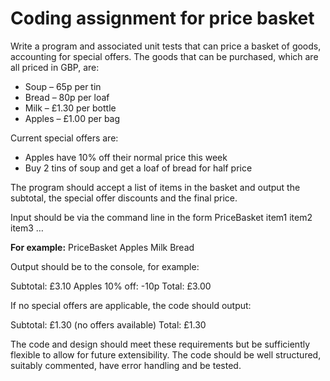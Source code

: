 # Coding assignment for price basket

Write a program and associated unit tests that can price a basket of goods, accounting for special offers.
The goods that can be purchased, which are all priced in GBP, are:

* Soup – 65p per tin
* Bread – 80p per loaf
* Milk – £1.30 per bottle
* Apples – £1.00 per bag

Current special offers are:

* Apples have 10% off their normal price this week
* Buy 2 tins of soup and get a loaf of bread for half price

The program should accept a list of items in the basket and output the subtotal, the special offer discounts and the final price.

Input should be via the command line in the form PriceBasket item1 item2 item3 …

**For example:** PriceBasket Apples Milk Bread

Output should be to the console, for example:

Subtotal: £3.10
Apples 10% off: -10p
Total: £3.00

If no special offers are applicable, the code should output:

Subtotal: £1.30
(no offers available)
Total: £1.30

The code and design should meet these requirements but be sufficiently flexible to allow for future extensibility. The code should be well structured, suitably commented, have error handling and be tested.
